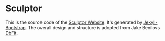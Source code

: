 # Sculptor

This is the source code of the [Sculptor Website](http://sculptor.github.io). It's generated by [Jekyll-Bootstrap](http://jekyllbootstrap.com). The overall design and structure is adopted from Jake Benilovs [DbFit](http://benilovj.github.io/dbfit/).